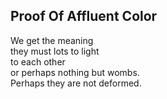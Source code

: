 Proof Of Affluent Color
-----------------------
We get the meaning  
they must lots to light  
to each other  
or perhaps nothing but wombs.  
Perhaps they are not deformed.  
